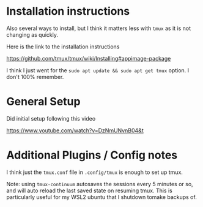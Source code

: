 # Installation instructions

Also several ways to install, but I think it matters less with `tmux` as it is not changing as quickly. 

Here is the link to the installation instructions

https://github.com/tmux/tmux/wiki/Installing#appimage-package

I think I just went for the `sudo apt update && sudo apt get tmux` option. I don't 100% remember.

# General Setup

Did initial setup following this video

https://www.youtube.com/watch?v=DzNmUNvnB04&t


# Additional Plugins / Config notes

I think just the `tmux.conf` file in `.config/tmux` is enough to set up tmux. 

Note: using `tmux-continuum` autosaves the sessions every 5 minutes or so, and will auto reload the last saved state on resuming tmux. This is particularly useful for my WSL2 ubuntu that I shutdown tomake backups of.

